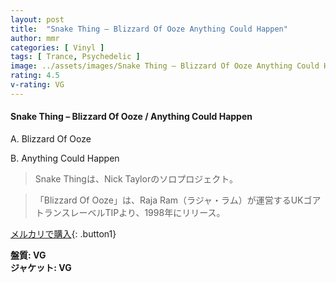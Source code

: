 ```yaml
---
layout: post
title:  "Snake Thing – Blizzard Of Ooze Anything Could Happen"
author: mmr
categories: [ Vinyl ]
tags: [ Trance, Psychedelic ]
image: ../assets/images/Snake Thing – Blizzard Of Ooze Anything Could Happen.jpg
rating: 4.5
v-rating: VG
---
```


#### Snake Thing – Blizzard Of Ooze / Anything Could Happen

A. Blizzard Of Ooze

B. Anything Could Happen

> Snake Thingは、Nick Taylorのソロプロジェクト。

> 「Blizzard Of Ooze」は、Raja Ram（ラジャ・ラム）が運営するUKゴアトランスレーベルTIPより、1998年にリリース。

[メルカリで購入](https://jp.mercari.com/item/m54118975071){: .button1}

<div class="mt-4 mb-4 d-flex align-items-center">
<strong class="mr-1">盤質: VG</strong>
</div>
<div class="mt-4 mb-4 d-flex align-items-center">
<strong class="mr-1">ジャケット: VG</strong>
</div>
